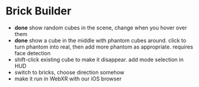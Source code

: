 # Brick Builder

* __done__ show random cubes in the scene, change when you hover over them
* __done__ show a cube in the middle with phantom cubes around. click to turn phantom into real, then add more phantom as appropriate. requires face detection
* shift-click existing cube to make it disappear. add mode selection in HUD
* switch to bricks, choose direction somehow
* make it run in WebXR with our iOS browser
